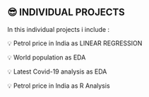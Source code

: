 ## 😎 INDIVIDUAL PROJECTS

 In this individual projects i include :

💡 Petrol price in lndia as LINEAR REGRESSION


💡 World population as EDA


💡 Latest Covid-19 analysis as EDA

💡 Petrol price in lndia as R Analysis
